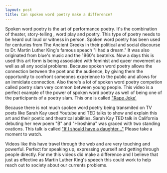 ```yaml
---
layout: post
title: Can spoken word poetry make a difference?
---
```


Spoken word poetry is the art of performance poetry. It's the combination of theater, story-telling , word play and poetry. This type of poetry needs to be heard out loud or witness in person. Spoken word poetry has been used for centuries from The Ancient Greeks in their political and social discourse to Dr. Martin Luther King's famous speach "I had a dream." It was also originated from blue's music and the 1960's beatniks. Now a days this is used this art form is being associated with feminist and queer movement as well as all any social problems. Because spoken word poetry allows the connection between the poet and the audience, by giving them the opportunity to confront someones experience to the public and allows for an inmidiate connection. Also there's a lot of spoken word poetry competion called poetry slam very common between young people. This video is a perfect example of the power of spoken word poetry as well of being one of the participants of a poetry slam. This one is called ["Rape Joke'](https://www.youtube.com/watch?v=j4m3AJamQYM)

Because there is not much spoken word poetry being transmited on TV poets like Sarah Kay used Youtube and TED talks to show and explain this art and their poetic and theatrical abilities. Sarah Kay TED talk in California debuting her new poem "B" and "Hiroshima" was graced with two standing ovations. This talk is called ["If I should have a daughter..."](http://www.ted.com/playlists/87/spoken_word_fireworks) Please take a moment to watch. 

Videos like this have travel through the web and are very touching and powerful. Perfect for speaking up, expressing yourself and getting through people directly. For me this videos did make a difference and I believe that just as effective as Martin Luther King's speech this could work to help reach out to society about our currents problems.

